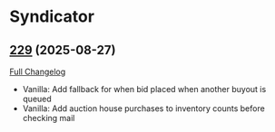 # Syndicator

## [229](https://github.com/Baganator/Syndicator/tree/229) (2025-08-27)
[Full Changelog](https://github.com/Baganator/Syndicator/compare/228...229) 

- Vanilla: Add fallback for when bid placed when another buyout is queued  
- Vanilla: Add auction house purchases to inventory counts before checking mail  
